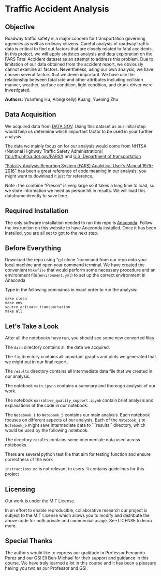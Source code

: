 # Traffic Accident Analysis 

## Objective
Roadway traffic safety is a major concern for transportation governing agencies as well as ordinary citizens. Careful analysis of roadway traffic data is critical to find out factors that are closely related to fatal accidents. In this project, we will apply statistics analysis and data exploration on the FARS Fatal Accident dataset as an attempt to address this problem. Due to limitation of our data obtained from the accident report, we obviously cannot examine all factors. Nevertheless, using our own analysis, we have chosen several factors that we deem important. We have use the relationship between fatal rate and other attributes including collision manner, weather, surface condition, light condition, and drunk driver were investigated. 

**Authors**: Yuanfeng Hu, Aiting(Kelly) Kuang, Yuening Zhu


## Data Acquisition

We acquired data from [DATA.GOV](https://catalog.data.gov/dataset/allegheny-county-crash-data). Using this dataset as our initial step would help us determine which important factor to be used in your further analysis.

The data we mainly focus on for our analysis would come from NHTSA (National Highway Traffic Safety Administration)( ftp://ftp.nhtsa.dot.gov/FARS/) and [U.S. Department of transportation](https://www.rita.dot.gov/bts/data_and_statistics/index.html)

["Fatality Analysis Reporting System (FARS) Analytical User’s Manual 1975-2016"](https://crashstats.nhtsa.dot.gov/Api/Public/ViewPublication/812447) has been a great reference of code meaning in our analysis; you might want to download it just for reference,

Note : the combine "Preson" is verg large so it takes a long time to load, so we store information we need as person.h5 in results. We will load this dataframe directly to save time.

## Required Installation
The only software installation needed to run this repo is [Anaconda]("https://conda.io/docs/user-guide/install/index.html#regular-installation"). Follow the instruction on this website to have Anaconda installed. Once it has been installed, you are all set to got to the next step.

## Before Everything
Download the repo using "git clone "command from our repo onto your local machine and open your command terminal. We have created the convenient ```Makefile``` that would perform some necessary procedure and an environment file(```environment.yml```) to set up the correct environment in Anaconda

Type in the following commands in exact order to run the analysis: 

```
make clean
make env
source activate transportation
make all
```

## Let's Take a Look

After all the notebooks have run, you should see some new converted files. 

The ```data``` directory contains all the data we acquired. 

The ```fig``` directory contains all important graphs and plots we generated that we might put in our final report. 

The ```results``` directory contains all intermediate data file that we created in our analysis. 

The notebook ```main.ipynb``` contains a summary and thorough analysis of our work. 

The notebook ```narrative_quality_support.ipynb``` contain brief analysis and explanations of the code in our notebook. 

The ```Notebook_1``` to ```Notebook_5``` contains our main analysis. Each notebook focuses on different aspects of our analysis. Each of the ```Notebook_1``` to ```Notebook_5``` might save intermediate data to ```results`` directory, which would be used by the following notebook.

The directory ```results``` contains some intermediate data used across notebooks. 

There are several python test file that aim for testing function and ensure correctness of the work 

```instructions.md``` is not relevant to users. It contains guidelines for this project

## Licensing
Our work is under the MIT License.

In an effort to enable reproducible, collaborative research our project is subject to the MIT License which allows you to modify and distribute the above code for both private and commercial usage. See LICENSE to learn more.

## Special Thanks 
The authors would like to express our gratitude to Professor Fernando Perez and our GSI Eli Ben-Michael for their support and guidance in this course. We have truly learned a lot in this course and it has been a pleasure having you two as our Professor and GSI.



